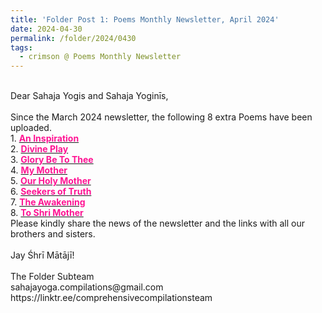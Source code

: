 ```yaml
---
title: 'Folder Post 1: Poems Monthly Newsletter, April 2024'
date: 2024-04-30
permalink: /folder/2024/0430
tags:
  - crimson @ Poems Monthly Newsletter
---
```


<p>
<br>
Dear Sahaja Yogis and Sahaja Yoginīs,<br>
<br>
Since the March 2024 newsletter, the following 8 extra Poems have been uploaded.<br>
1. <a href="https://seven-teams.github.io/folder/1982-0701-0700-0800-SMK-An-Inspiration-NY"> <font color="DeepPink"><b>An Inspiration</b></font></a><br>
2. <a href="https://seven-teams.github.io/folder/1982-0701-0700-0800-HG-Divine-Play-NY"> <font color="DeepPink"><b>Divine Play</b></font></a><br>
3. <a href="https://seven-teams.github.io/folder/1982-0701-0700-0800-C-Glory-Be-To-Thee-NY"> <font color="DeepPink"><b>Glory Be To Thee</b></font></a><br>
4. <a href="https://seven-teams.github.io/folder/1987-0701-0700-JMW-My-Mother-SNA"> <font color="DeepPink"><b>My Mother</b></font></a><br>
5. <a href="https://seven-teams.github.io/folder/1982-0701-0700-JM-Our-Holy-Mother"> <font color="DeepPink"><b>Our Holy Mother</b></font></a><br>
6. <a href="https://seven-teams.github.io/folder/1983-0101-0100-0200-BH-Birmingham-Seekers-of-Truth-NY"> <font color="DeepPink"><b>Seekers of Truth</b></font></a><br>
7. <a href="https://seven-teams.github.io/folder/1983-1101-1100-1200-C-The-Awakening-NY"> <font color="DeepPink"><b>The Awakening</b></font></a><br>
8. <a href="https://seven-teams.github.io/folder/1984-0501-0500-0600-NY-Page-41-To-Shri-Mother"> <font color="DeepPink"><b>To Shri Mother</b></font></a><br>
Please kindly share the news of the newsletter and the links with all our brothers and sisters.<br>
<br>
Jay Śhrī Mātājī!<br>
<br>
The Folder Subteam<br>
sahajayoga.compilations@gmail.com<br>
https://linktr.ee/comprehensivecompilationsteam<br>
</p>
